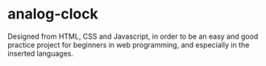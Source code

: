 # analog-clock
Designed from HTML, CSS and Javascript, in order to be an easy and good practice project for beginners in web programming, and especially in the inserted languages.
